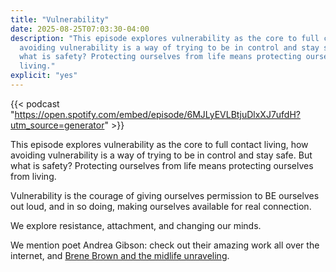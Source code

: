 ```yaml
---
title: "Vulnerability"
date: 2025-08-25T07:03:30-04:00
description: "This episode explores vulnerability as the core to full contact living, how
  avoiding vulnerability is a way of trying to be in control and stay safe. But
  what is safety? Protecting ourselves from life means protecting ourselves from
  living."
explicit: "yes"
---
```


{{< podcast "https://open.spotify.com/embed/episode/6MJLyEVLBtjuDlxXJ7ufdH?utm_source=generator" >}}

This episode explores vulnerability as the core to full contact living, how
avoiding vulnerability is a way of trying to be in control and stay safe. But
what is safety? Protecting ourselves from life means protecting ourselves from
living.

Vulnerability is the courage of giving ourselves permission to BE ourselves out
loud, and in so doing, making ourselves available for real connection.

We explore resistance, attachment, and changing our minds.

We mention poet Andrea Gibson: check out their amazing work all over the
internet, and
⁠[Brene Brown and the midlife unraveling⁠](https://brenebrown.com/articles/2018/05/24/the-midlife-unraveling/).
